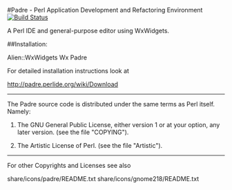 #Padre - Perl Application Development and Refactoring Environment [![Build Status](https://travis-ci.org/PadreIDE/Padre.png?branch=master)](https://travis-ci.org/PadreIDE/Padre)

A Perl IDE and general-purpose editor using WxWidgets.

##Installation:

Alien::WxWidgets
Wx
Padre

For detailed installation instructions look at 

http://padre.perlide.org/wiki/Download

--------------------------------------------------------

The Padre source code is distributed under the same terms as Perl itself. 
Namely:

1. The GNU General Public License, either version 1 or at your option,
any later version. (see the file "COPYING").

2. The Artistic License of Perl. (see the file "Artistic").


--------------------------------------------------------
For other Copyrights and Licenses see also

share/icons/padre/README.txt
share/icons/gnome218/README.txt

